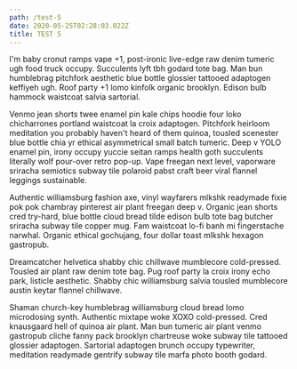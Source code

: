 ```yaml
---
path: /test-5
date: 2020-05-25T02:28:03.022Z
title: TEST 5
---
```

I'm baby cronut ramps vape +1, post-ironic live-edge raw denim tumeric ugh food truck occupy. Succulents lyft tbh godard tote bag. Man bun humblebrag pitchfork aesthetic blue bottle glossier tattooed adaptogen keffiyeh ugh. Roof party +1 lomo kinfolk organic brooklyn. Edison bulb hammock waistcoat salvia sartorial.

Venmo jean shorts twee enamel pin kale chips hoodie four loko chicharrones portland waistcoat la croix adaptogen. Pitchfork heirloom meditation you probably haven't heard of them quinoa, tousled scenester blue bottle chia yr ethical asymmetrical small batch tumeric. Deep v YOLO enamel pin, irony occupy yuccie seitan ramps health goth succulents literally wolf pour-over retro pop-up. Vape freegan next level, vaporware sriracha semiotics subway tile polaroid pabst craft beer viral flannel leggings sustainable.

Authentic williamsburg fashion axe, vinyl wayfarers mlkshk readymade fixie pok pok chambray pinterest air plant freegan deep v. Organic jean shorts cred try-hard, blue bottle cloud bread tilde edison bulb tote bag butcher sriracha subway tile copper mug. Fam waistcoat lo-fi banh mi fingerstache narwhal. Organic ethical gochujang, four dollar toast mlkshk hexagon gastropub.

Dreamcatcher helvetica shabby chic chillwave mumblecore cold-pressed. Tousled air plant raw denim tote bag. Pug roof party la croix irony echo park, listicle aesthetic. Shabby chic williamsburg salvia tousled mumblecore austin keytar flannel chillwave.

Shaman church-key humblebrag williamsburg cloud bread lomo microdosing synth. Authentic mixtape woke XOXO cold-pressed. Cred knausgaard hell of quinoa air plant. Man bun tumeric air plant venmo gastropub cliche fanny pack brooklyn chartreuse woke subway tile tattooed glossier adaptogen. Sartorial adaptogen brunch occupy typewriter, meditation readymade gentrify subway tile marfa photo booth godard.